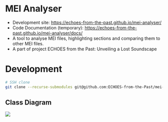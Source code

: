 # MEI Analyser
- Development site: https://echoes-from-the-past.github.io/mei-analyser/
- Code Documentation (temporary): https://echoes-from-the-past.github.io/mei-analyser/docs/
- A tool to analyse MEI files, highlighting sections and comparing them to other MEI files.
- A part of project ECHOES from the Past: Unveiling a Lost Soundscape
# Development
```bash
# SSH clone
git clone --recurse-submodules git@github.com:ECHOES-from-the-Past/mei-analyser.git
```
## Class Diagram
[![](https://mermaid.ink/img/pako:eNqNk0Fr4zAQhf_KICi0pQ3sVYSWsHtss22zp-LLRFYagTxy5FFJaPPfd2wntpN0mzUGyU9vpO8N1ocyIbdKK-Oxqn45fItYZASQu2gNu0Dw8JJRrQA0HphtvMe5t_DRqvWTyK2ShXXhtcv39u1J3Tcle9kskfhhE52pNFQcHb0d7dadn6kfmYLr29vdTBaG501tKjrILZwpbtyHwI30MxRlIEs8ZB-PcS5saPju7myiiwv44zwPOnoZynpEf9W72qj3lLwHFvtR6DbMAfRodL3n7iBbs5zY-hu9qOEXIcJslTBaoMBYH__vqLPnYVjZ7cmxWQJh3aFDYCgPVTH_NvyOA4lSMbcRgukzdYn67o4_JdUJhga7Zkt5te9DF810lXW0ySo5RnL4TarJcSofTNMIkJeXFioTpD29RdY1TBv6wS_9f-yTL9hP0o1GJ1Ua1iGqG1XYWKDL5WI2zJkSQOmz0jLN7QKT_CEqo61YMXGYbcgozTHZG5XKHNnurrLSC_SVqCXSawj9t80dh_i4u_z1sP0LwPFHVA?type=png)](https://mermaid.live/edit#pako:eNqNk0Fr4zAQhf_KICi0pQ3sVYSWsHtss22zp-LLRFYagTxy5FFJaPPfd2wntpN0mzUGyU9vpO8N1ocyIbdKK-Oxqn45fItYZASQu2gNu0Dw8JJRrQA0HphtvMe5t_DRqvWTyK2ShXXhtcv39u1J3Tcle9kskfhhE52pNFQcHb0d7dadn6kfmYLr29vdTBaG501tKjrILZwpbtyHwI30MxRlIEs8ZB-PcS5saPju7myiiwv44zwPOnoZynpEf9W72qj3lLwHFvtR6DbMAfRodL3n7iBbs5zY-hu9qOEXIcJslTBaoMBYH__vqLPnYVjZ7cmxWQJh3aFDYCgPVTH_NvyOA4lSMbcRgukzdYn67o4_JdUJhga7Zkt5te9DF810lXW0ySo5RnL4TarJcSofTNMIkJeXFioTpD29RdY1TBv6wS_9f-yTL9hP0o1GJ1Ua1iGqG1XYWKDL5WI2zJkSQOmz0jLN7QKT_CEqo61YMXGYbcgozTHZG5XKHNnurrLSC_SVqCXSawj9t80dh_i4u_z1sP0LwPFHVA)